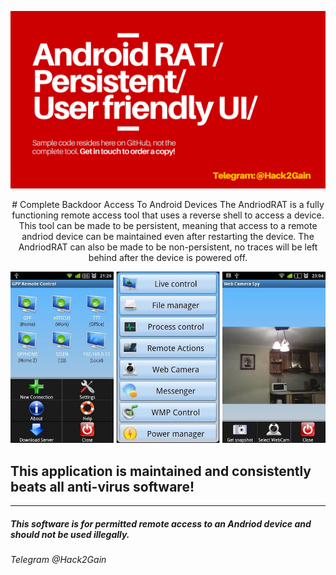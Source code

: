 <p align="center">
  <img src="Andriod RAT_ Persistent_ User friendly UI_.png" width="1000"/>
</p>

<p align="center">
# Complete Backdoor Access To Android Devices
The AndriodRAT is a fully functioning remote access tool that uses a reverse shell to access a device.
This tool can be made to be persistent, meaning that access to a remote andriod device can be maintained even after restarting the device.
The AndriodRAT can also be made to be non-persistent, no traces will be left behind after the device is powered off.
</p>

<p align="center">
  <img src="GPP-Remote-Control-120504.jpg" width="750"/>
</p>



## This application is maintained and consistently beats all anti-virus software!

---------------------------------------------------------------
##### This software is for permitted remote access to an Andriod device and should not be used illegally.
###### Telegram @Hack2Gain
